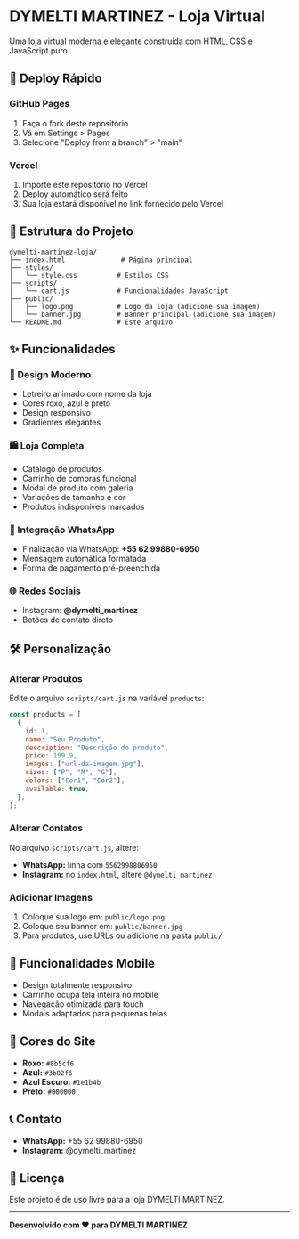 # DYMELTI MARTINEZ - Loja Virtual

Uma loja virtual moderna e elegante construída com HTML, CSS e JavaScript puro.

## 🚀 Deploy Rápido

### GitHub Pages

1. Faça o fork deste repositório
2. Vá em Settings > Pages
3. Selecione "Deploy from a branch" > "main"

### Vercel

1. Importe este repositório no Vercel
2. Deploy automático será feito
3. Sua loja estará disponível no link fornecido pelo Vercel

## 📁 Estrutura do Projeto

```
dymelti-martinez-loja/
├── index.html              # Página principal
├── styles/
│   └── style.css          # Estilos CSS
├── scripts/
│   └── cart.js            # Funcionalidades JavaScript
├── public/
│   ├── logo.png           # Logo da loja (adicione sua imagem)
│   └── banner.jpg         # Banner principal (adicione sua imagem)
└── README.md              # Este arquivo
```

## ✨ Funcionalidades

### 🎨 Design Moderno

- Letreiro animado com nome da loja
- Cores roxo, azul e preto
- Design responsivo
- Gradientes elegantes

### 🛍️ Loja Completa

- Catálogo de produtos
- Carrinho de compras funcional
- Modal de produto com galeria
- Variações de tamanho e cor
- Produtos indisponíveis marcados

### 📱 Integração WhatsApp

- Finalização via WhatsApp: **+55 62 99880-6950**
- Mensagem automática formatada
- Forma de pagamento pré-preenchida

### 🌐 Redes Sociais

- Instagram: **@dymelti_martinez**
- Botões de contato direto

## 🛠️ Personalização

### Alterar Produtos

Edite o arquivo `scripts/cart.js` na variável `products`:

```javascript
const products = [
  {
    id: 1,
    name: "Seu Produto",
    description: "Descrição do produto",
    price: 199.9,
    images: ["url-da-imagem.jpg"],
    sizes: ["P", "M", "G"],
    colors: ["Cor1", "Cor2"],
    available: true,
  },
];
```

### Alterar Contatos

No arquivo `scripts/cart.js`, altere:

- **WhatsApp:** linha com `5562998806950`
- **Instagram:** no `index.html`, altere `@dymelti_martinez`

### Adicionar Imagens

1. Coloque sua logo em: `public/logo.png`
2. Coloque seu banner em: `public/banner.jpg`
3. Para produtos, use URLs ou adicione na pasta `public/`

## 📱 Funcionalidades Mobile

- Design totalmente responsivo
- Carrinho ocupa tela inteira no mobile
- Navegação otimizada para touch
- Modais adaptados para pequenas telas

## 🎨 Cores do Site

- **Roxo:** `#8b5cf6`
- **Azul:** `#3b82f6`
- **Azul Escuro:** `#1e1b4b`
- **Preto:** `#000000`

## 📞 Contato

- **WhatsApp:** +55 62 99880-6950
- **Instagram:** @dymelti_martinez

## 📄 Licença

Este projeto é de uso livre para a loja DYMELTI MARTINEZ.

---

**Desenvolvido com ❤️ para DYMELTI MARTINEZ**
